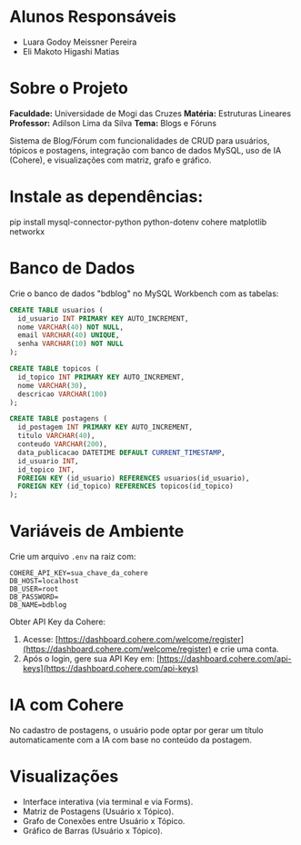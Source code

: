 # Alunos Responsáveis

- Luara Godoy Meissner Pereira
- Eli Makoto Higashi Matias

# Sobre o Projeto

**Faculdade:** Universidade de Mogi das Cruzes
**Matéria:** Estruturas Lineares
**Professor:** Adilson Lima da Silva
**Tema:** Blogs e Fóruns

Sistema de Blog/Fórum com funcionalidades de CRUD para usuários, tópicos e postagens, integração com banco de dados MySQL, uso de IA (Cohere), e visualizações com matriz, grafo e gráfico.

# Instale as dependências:

pip install mysql-connector-python python-dotenv cohere matplotlib networkx

# Banco de Dados

Crie o banco de dados "bdblog" no MySQL Workbench com as tabelas:

```sql
CREATE TABLE usuarios (
  id_usuario INT PRIMARY KEY AUTO_INCREMENT,
  nome VARCHAR(40) NOT NULL,
  email VARCHAR(40) UNIQUE,
  senha VARCHAR(10) NOT NULL
);

CREATE TABLE topicos (
  id_topico INT PRIMARY KEY AUTO_INCREMENT,
  nome VARCHAR(30),
  descricao VARCHAR(100)
);

CREATE TABLE postagens (
  id_postagem INT PRIMARY KEY AUTO_INCREMENT,
  titulo VARCHAR(40),
  conteudo VARCHAR(200),
  data_publicacao DATETIME DEFAULT CURRENT_TIMESTAMP,
  id_usuario INT,
  id_topico INT,
  FOREIGN KEY (id_usuario) REFERENCES usuarios(id_usuario),
  FOREIGN KEY (id_topico) REFERENCES topicos(id_topico)
);
```

# Variáveis de Ambiente

Crie um arquivo `.env` na raiz com:

```
COHERE_API_KEY=sua_chave_da_cohere
DB_HOST=localhost
DB_USER=root
DB_PASSWORD=
DB_NAME=bdblog
```

Obter API Key da Cohere:

1. Acesse: [https://dashboard.cohere.com/welcome/register](https://dashboard.cohere.com/welcome/register) e crie uma conta.
2. Após o login, gere sua API Key em: [https://dashboard.cohere.com/api-keys](https://dashboard.cohere.com/api-keys)

# IA com Cohere

No cadastro de postagens, o usuário pode optar por gerar um título automaticamente com a IA com base no conteúdo da postagem.

# Visualizações

- Interface interativa (via terminal e via Forms).
- Matriz de Postagens (Usuário x Tópico).
- Grafo de Conexões entre Usuário x Tópico.
- Gráfico de Barras (Usuário x Tópico).
